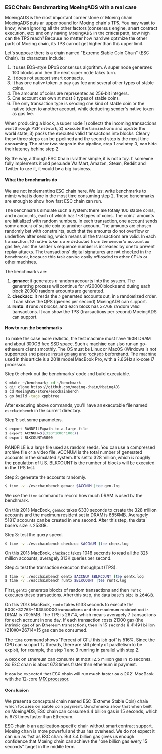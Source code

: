 ### ESC Chain: Benchmarking MoeingADS with a real case

MoeingADS is the most important corner stone of Moeing chain. MoeingADS puts an upper bound for Moeing chain's TPS. You may want to know, when ignoring all the other factors (consensus engine, smart contract execution, etc) and only having MoeingADS in the critical path, how high can the TPS reach? Because no matter how hard we optimize the other parts of Moeing chain, its TPS cannot get higher than this upper limit.

Let's suppose there is a chain named "Extreme Stable Coin Chain" (ESC Chain). Its characters include:

1. It uses EOS-style DPoS consensus algorithm. A super node generates 100 blocks and then the next super node takes turn.
2. It does not support smart contracts.
3. It has one native token to pay gas fee and several other types of stable coins.
4. The amounts of coins are represented as 256-bit integers.
5. One account can own at most 8 types of stable coins.
6. The only transaction type is sending one kind of stable coin or the native token to another account, while deducting sender's native token as gas fee.

When producing a block, a super node 1) collects the incoming transactions sent through P2P network, 2) execute the transactions and update the world state, 3) packs the executed valid transactions into blocks. Clearly these three steps can be pipelined and the second step is the most time consuming. The other two stages in the pipeline, step 1 and step 3, can hide their latency behind step 2.

By the way, although ESC Chain is rather simple, it is not a toy. If someone fully implements it and persuade WalMart, Amazon, Steam, Reddit and Twitter to use it, it would be a big business.

#### What the benchmarks do

We are not implementing ESC chain here. We just write benchmarks to mimic what is done in the most time consuming step 2. These benchmarks are enough to show how fast ESC chain can run.

The benchmarks simulate such a system: there are totally 100 stable coins, and $n$ accounts, each of which has 1~8 types of coins. The coins' amounts are initialized with random numbers. In each transaction, one account sends some amount of stable coin to another account. The amounts are chosen randomly but with constraints, such that the amounts do not overflow or underflow after sending, which means all the transactions are valid. In each transaction, 10 native tokens are deducted from the sender's account as gas fee, and the sender's sequence number is increased by one to prevent replay attacks. The transactions' digital signatures are not checked in the benchmark, because this task can be easily offloaded to other CPUs or other machines.

The benchmarks are:

1. **genacc**: it generates $n$ random accounts into the system. The generating process will continue for $n/20000$ blocks and during each block 20000 random accounts are generated.
2. **checkacc**: it reads the $n$ generated accounts out, in a randomized order. It can show the QPS (queries per second) MoeingADS can support.
3. **runtx**: it runs $m$ blocks, and each block has 32768 random valid transactions. It can show the TPS (transactions per second) MoeingADS can support.



#### How to run the benchmarks

To make the case more realistic, the test machine must have 16GB DRAM and about 300GB free SSD space. Such a machine can also run an go-ethereum client smoothly. The OS must be Linux or MacOS (Windows is not supported) and please install [golang](https://golang.org/doc/install) and [rocksdb](https://golang.org/doc/install) beforehand. The machine used in this article is a 2018 model MacBook Pro, with a 2.6GHz six-core i7 processor.

Step 0: check out the benchmarks' code and build executable. 

```bash
$ mkdir ~/benchmark; cd ~/benchmark
$ git clone https://github.com/moeing-chain/MoeingADS
$ cd MoeingADS/store/escchainbench
$ go build -tags cppbtree
```

After executing above commands, you'll have an executable file named `escchainbench` in the current directory.

Step 1: set some parameters.

```bash
$ export RANDFILE=path-to-a-large-file
$ export ACCNUM=$((328*1000*1000))
$ export BLKCOUNT=5000
```

RANDFILE is a large file used as random seeds. You can use a compressed archive file or a video file. ACCNUM is the total number of generated accounts in the simulated system. It's set to 328 million, which is roughly the population of U.S. BLKCOUNT is the number of blocks will be executed in the TPS test.

Step 2: generate the accounts randomly.

```bash
$ time -v ./escchainbench genacc $ACCNUM |tee gen.log
```

We use the `time` command to record how much DRAM is used by the benchmark.

On this 2018 MacBook, `genacc` takes 6330 seconds to create the 328 million accounts and the maximum resident set in DRAM is 6856MB. Averagely 51817 accounts can be created in one second. After this step, the data base's size is 253GB.

Step 3: test the query speed.

```bash
$ time -v ./escchainbench checkacc $ACCNUM |tee check.log
```

On this 2018 MacBook, `checkacc` takes 1048 seconds to read all the  328 million accounts, averagely 313K queries per second. 

Step 4: test the transaction execution throughput (TPS).

```bash
$ time -v ./escchainbench gentx $ACCNUM $BLKCOUNT |tee gentx.log
$ time -v ./escchainbench runtx $BLKCOUNT |tee runtx.log
```

First, `gentx` generates blocks of random transactions and then `runtx` executes these transactions. After this step, the data base's size is 264GB.

On this 2018 MacBook, `runtx` takes 6133 seconds to execute the 5000\*32768=163840000​ transactions and the maximum resident set in DRAM is 7005MB. The TPS is 26714, which means averagely 7 transactions for each account in one day. If each transaction costs 21000 gas (the intrinsic gas of an Ethereum transaction), then in 15 seconds 8.41491 billion (21000\*26714\*15 gas can be consumed. 

The `time` command shows "Percent of CPU this job got" is 516%. Since the CPU can support 12 threads, there are still plenty of parallelism to be exploit, for example, the step 1 and 3 running in parallel with step 2.

A block on Ethereum can consume at most 12.5 million gas in 15 seconds. So ESC chain is about 673 times faster than ethereum in payment.

It can be expected that ESC chain will run much faster on a 2021 MacBook with the 12-core [M1X processor](https://www.trustedreviews.com/news/apple-macbook-pro-2021-release-date-price-specs-and-design-4112058).

#### Conclusion

We present a conceptual chain named ESC (Extreme Stable Coin) chain which focuses on stable coin payment. Benchmarks show that when built on MoeingADS, ESC chain can consume 8.4 billion gas in 15 seconds, which is 673 times faster than Ethereum.

ESC chain is an application-specific chain without smart contract support. Moeing chain is more powerful and thus has overhead. We do not expect it can run as fast as ESC chain. But 8.4 billion gas gives us enough confidence that Moeing chain can achieve the "one billion gas every 15 seconds" target in the middle term.

